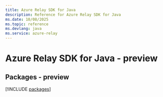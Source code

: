 ```yaml
---
title: Azure Relay SDK for Java
description: Reference for Azure Relay SDK for Java
ms.date: 10/08/2025
ms.topic: reference
ms.devlang: java
ms.service: azure-relay
---
```

# Azure Relay SDK for Java - preview
## Packages - preview
[!INCLUDE [packages](relay-index.md)]